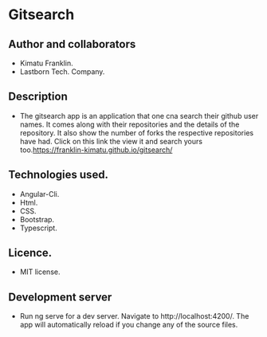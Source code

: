 # Gitsearch

## Author and collaborators
* Kimatu Franklin.
* Lastborn Tech. Company.
## Description
* The gitsearch app is an application that one cna search their github user names. It comes along with their repositories and the details of the repository. It also show the number of forks the respective repositories have had. Click on this link the view it and search yours too.https://franklin-kimatu.github.io/gitsearch/
## Technologies used.
* Angular-Cli.
* Html.
* CSS.
* Bootstrap.
* Typescript.
## Licence.
* MIT license.

## Development server
* Run ng serve for a dev server. Navigate to http://localhost:4200/. The app will automatically reload if you change any of the source files.